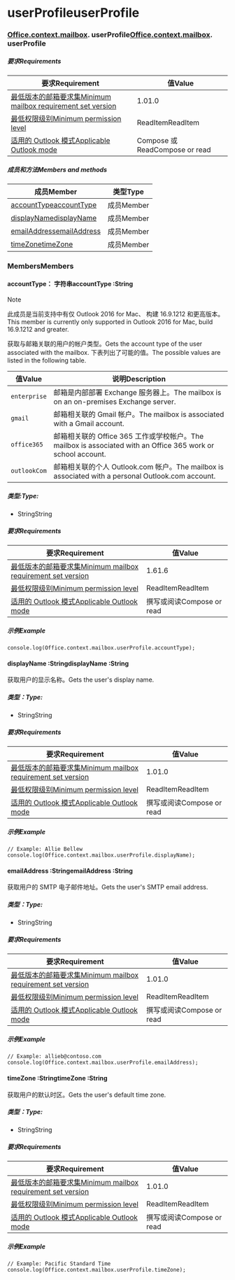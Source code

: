 
# <a name="userprofile"></a><span data-ttu-id="5291c-101">userProfile</span><span class="sxs-lookup"><span data-stu-id="5291c-101">userProfile</span></span>

### <span data-ttu-id="5291c-p101">[Office](Office.md)[.context](Office.context.md)[.mailbox](Office.context.mailbox.md). userProfile</span><span class="sxs-lookup"><span data-stu-id="5291c-p101">[Office](Office.md)[.context](Office.context.md)[.mailbox](Office.context.mailbox.md). userProfile</span></span>

##### <a name="requirements"></a><span data-ttu-id="5291c-104">要求</span><span class="sxs-lookup"><span data-stu-id="5291c-104">Requirements</span></span>

|<span data-ttu-id="5291c-105">要求</span><span class="sxs-lookup"><span data-stu-id="5291c-105">Requirement</span></span>| <span data-ttu-id="5291c-106">值</span><span class="sxs-lookup"><span data-stu-id="5291c-106">Value</span></span>|
|---|---|
|[<span data-ttu-id="5291c-107">最低版本的邮箱要求集</span><span class="sxs-lookup"><span data-stu-id="5291c-107">Minimum mailbox requirement set version</span></span>](/javascript/office/requirement-sets/outlook-api-requirement-sets)| <span data-ttu-id="5291c-108">1.0</span><span class="sxs-lookup"><span data-stu-id="5291c-108">1.0</span></span>|
|[<span data-ttu-id="5291c-109">最低权限级别</span><span class="sxs-lookup"><span data-stu-id="5291c-109">Minimum permission level</span></span>](https://docs.microsoft.com/outlook/add-ins/understanding-outlook-add-in-permissions)| <span data-ttu-id="5291c-110">ReadItem</span><span class="sxs-lookup"><span data-stu-id="5291c-110">ReadItem</span></span>|
|[<span data-ttu-id="5291c-111">适用的 Outlook 模式</span><span class="sxs-lookup"><span data-stu-id="5291c-111">Applicable Outlook mode</span></span>](https://docs.microsoft.com/outlook/add-ins/#extension-points)| <span data-ttu-id="5291c-112">Compose 或 Read</span><span class="sxs-lookup"><span data-stu-id="5291c-112">Compose or read</span></span>|

##### <a name="members-and-methods"></a><span data-ttu-id="5291c-113">成员和方法</span><span class="sxs-lookup"><span data-stu-id="5291c-113">Members and methods</span></span>

| <span data-ttu-id="5291c-114">成员</span><span class="sxs-lookup"><span data-stu-id="5291c-114">Member</span></span> | <span data-ttu-id="5291c-115">类型</span><span class="sxs-lookup"><span data-stu-id="5291c-115">Type</span></span> |
|--------|------|
| [<span data-ttu-id="5291c-116">accountType</span><span class="sxs-lookup"><span data-stu-id="5291c-116">accountType</span></span>](#accounttype-string) | <span data-ttu-id="5291c-117">成员</span><span class="sxs-lookup"><span data-stu-id="5291c-117">Member</span></span> |
| [<span data-ttu-id="5291c-118">displayName</span><span class="sxs-lookup"><span data-stu-id="5291c-118">displayName</span></span>](#displayname-string) | <span data-ttu-id="5291c-119">成员</span><span class="sxs-lookup"><span data-stu-id="5291c-119">Member</span></span> |
| [<span data-ttu-id="5291c-120">emailAddress</span><span class="sxs-lookup"><span data-stu-id="5291c-120">emailAddress</span></span>](#emailaddress-string) | <span data-ttu-id="5291c-121">成员</span><span class="sxs-lookup"><span data-stu-id="5291c-121">Member</span></span> |
| [<span data-ttu-id="5291c-122">timeZone</span><span class="sxs-lookup"><span data-stu-id="5291c-122">timeZone</span></span>](#timezone-string) | <span data-ttu-id="5291c-123">成员</span><span class="sxs-lookup"><span data-stu-id="5291c-123">Member</span></span> |

### <a name="members"></a><span data-ttu-id="5291c-124">Members</span><span class="sxs-lookup"><span data-stu-id="5291c-124">Members</span></span>

####  <a name="accounttype-string"></a><span data-ttu-id="5291c-125">accountType： 字符串</span><span class="sxs-lookup"><span data-stu-id="5291c-125">accountType :String</span></span>

> [!NOTE]
> <span data-ttu-id="5291c-126">此成员是当前支持中有仅 Outlook 2016 for Mac、 构建 16.9.1212 和更高版本。</span><span class="sxs-lookup"><span data-stu-id="5291c-126">This member is currently only supported in Outlook 2016 for Mac, build 16.9.1212 and greater.</span></span>

<span data-ttu-id="5291c-127">获取与邮箱关联的用户的帐户类型。</span><span class="sxs-lookup"><span data-stu-id="5291c-127">Gets the account type of the user associated with the mailbox.</span></span> <span data-ttu-id="5291c-128">下表列出了可能的值。</span><span class="sxs-lookup"><span data-stu-id="5291c-128">The possible values are listed in the following table.</span></span>

| <span data-ttu-id="5291c-129">值</span><span class="sxs-lookup"><span data-stu-id="5291c-129">Value</span></span> | <span data-ttu-id="5291c-130">说明</span><span class="sxs-lookup"><span data-stu-id="5291c-130">Description</span></span> |
|-------|-------------|
| `enterprise` | <span data-ttu-id="5291c-131">邮箱是内部部署 Exchange 服务器上。</span><span class="sxs-lookup"><span data-stu-id="5291c-131">The mailbox is on an on-premises Exchange server.</span></span> |
| `gmail` | <span data-ttu-id="5291c-132">邮箱相关联的 Gmail 帐户。</span><span class="sxs-lookup"><span data-stu-id="5291c-132">The mailbox is associated with a Gmail account.</span></span> |
| `office365` | <span data-ttu-id="5291c-133">邮箱相关联的 Office 365 工作或学校帐户。</span><span class="sxs-lookup"><span data-stu-id="5291c-133">The mailbox is associated with an Office 365 work or school account.</span></span> |
| `outlookCom` | <span data-ttu-id="5291c-134">邮箱相关联的个人 Outlook.com 帐户。</span><span class="sxs-lookup"><span data-stu-id="5291c-134">The mailbox is associated with a personal Outlook.com account.</span></span> |

##### <a name="type"></a><span data-ttu-id="5291c-135">类型:</span><span class="sxs-lookup"><span data-stu-id="5291c-135">Type:</span></span>

*   <span data-ttu-id="5291c-136">String</span><span class="sxs-lookup"><span data-stu-id="5291c-136">String</span></span>

##### <a name="requirements"></a><span data-ttu-id="5291c-137">要求</span><span class="sxs-lookup"><span data-stu-id="5291c-137">Requirements</span></span>

|<span data-ttu-id="5291c-138">要求</span><span class="sxs-lookup"><span data-stu-id="5291c-138">Requirement</span></span>| <span data-ttu-id="5291c-139">值</span><span class="sxs-lookup"><span data-stu-id="5291c-139">Value</span></span>|
|---|---|
|[<span data-ttu-id="5291c-140">最低版本的邮箱要求集</span><span class="sxs-lookup"><span data-stu-id="5291c-140">Minimum mailbox requirement set version</span></span>](/javascript/office/requirement-sets/outlook-api-requirement-sets)| <span data-ttu-id="5291c-141">1.6</span><span class="sxs-lookup"><span data-stu-id="5291c-141">1.6</span></span> |
|[<span data-ttu-id="5291c-142">最低权限级别</span><span class="sxs-lookup"><span data-stu-id="5291c-142">Minimum permission level</span></span>](https://docs.microsoft.com/outlook/add-ins/understanding-outlook-add-in-permissions)| <span data-ttu-id="5291c-143">ReadItem</span><span class="sxs-lookup"><span data-stu-id="5291c-143">ReadItem</span></span>|
|[<span data-ttu-id="5291c-144">适用的 Outlook 模式</span><span class="sxs-lookup"><span data-stu-id="5291c-144">Applicable Outlook mode</span></span>](https://docs.microsoft.com/outlook/add-ins/#extension-points)| <span data-ttu-id="5291c-145">撰写或阅读</span><span class="sxs-lookup"><span data-stu-id="5291c-145">Compose or read</span></span>|

##### <a name="example"></a><span data-ttu-id="5291c-146">示例</span><span class="sxs-lookup"><span data-stu-id="5291c-146">Example</span></span>

```
console.log(Office.context.mailbox.userProfile.accountType);
```

####  <a name="displayname-string"></a><span data-ttu-id="5291c-147">displayName :String</span><span class="sxs-lookup"><span data-stu-id="5291c-147">displayName :String</span></span>

<span data-ttu-id="5291c-148">获取用户的显示名称。</span><span class="sxs-lookup"><span data-stu-id="5291c-148">Gets the user's display name.</span></span>

##### <a name="type"></a><span data-ttu-id="5291c-149">类型：</span><span class="sxs-lookup"><span data-stu-id="5291c-149">Type:</span></span>

*   <span data-ttu-id="5291c-150">String</span><span class="sxs-lookup"><span data-stu-id="5291c-150">String</span></span>

##### <a name="requirements"></a><span data-ttu-id="5291c-151">要求</span><span class="sxs-lookup"><span data-stu-id="5291c-151">Requirements</span></span>

|<span data-ttu-id="5291c-152">要求</span><span class="sxs-lookup"><span data-stu-id="5291c-152">Requirement</span></span>| <span data-ttu-id="5291c-153">值</span><span class="sxs-lookup"><span data-stu-id="5291c-153">Value</span></span>|
|---|---|
|[<span data-ttu-id="5291c-154">最低版本的邮箱要求集</span><span class="sxs-lookup"><span data-stu-id="5291c-154">Minimum mailbox requirement set version</span></span>](/javascript/office/requirement-sets/outlook-api-requirement-sets)| <span data-ttu-id="5291c-155">1.0</span><span class="sxs-lookup"><span data-stu-id="5291c-155">1.0</span></span>|
|[<span data-ttu-id="5291c-156">最低权限级别</span><span class="sxs-lookup"><span data-stu-id="5291c-156">Minimum permission level</span></span>](https://docs.microsoft.com/outlook/add-ins/understanding-outlook-add-in-permissions)| <span data-ttu-id="5291c-157">ReadItem</span><span class="sxs-lookup"><span data-stu-id="5291c-157">ReadItem</span></span>|
|[<span data-ttu-id="5291c-158">适用的 Outlook 模式</span><span class="sxs-lookup"><span data-stu-id="5291c-158">Applicable Outlook mode</span></span>](https://docs.microsoft.com/outlook/add-ins/#extension-points)| <span data-ttu-id="5291c-159">撰写或阅读</span><span class="sxs-lookup"><span data-stu-id="5291c-159">Compose or read</span></span>|

##### <a name="example"></a><span data-ttu-id="5291c-160">示例</span><span class="sxs-lookup"><span data-stu-id="5291c-160">Example</span></span>

```
// Example: Allie Bellew
console.log(Office.context.mailbox.userProfile.displayName);
```

####  <a name="emailaddress-string"></a><span data-ttu-id="5291c-161">emailAddress :String</span><span class="sxs-lookup"><span data-stu-id="5291c-161">emailAddress :String</span></span>

<span data-ttu-id="5291c-162">获取用户的 SMTP 电子邮件地址。</span><span class="sxs-lookup"><span data-stu-id="5291c-162">Gets the user's SMTP email address.</span></span>

##### <a name="type"></a><span data-ttu-id="5291c-163">类型：</span><span class="sxs-lookup"><span data-stu-id="5291c-163">Type:</span></span>

*   <span data-ttu-id="5291c-164">String</span><span class="sxs-lookup"><span data-stu-id="5291c-164">String</span></span>

##### <a name="requirements"></a><span data-ttu-id="5291c-165">要求</span><span class="sxs-lookup"><span data-stu-id="5291c-165">Requirements</span></span>

|<span data-ttu-id="5291c-166">要求</span><span class="sxs-lookup"><span data-stu-id="5291c-166">Requirement</span></span>| <span data-ttu-id="5291c-167">值</span><span class="sxs-lookup"><span data-stu-id="5291c-167">Value</span></span>|
|---|---|
|[<span data-ttu-id="5291c-168">最低版本的邮箱要求集</span><span class="sxs-lookup"><span data-stu-id="5291c-168">Minimum mailbox requirement set version</span></span>](/javascript/office/requirement-sets/outlook-api-requirement-sets)| <span data-ttu-id="5291c-169">1.0</span><span class="sxs-lookup"><span data-stu-id="5291c-169">1.0</span></span>|
|[<span data-ttu-id="5291c-170">最低权限级别</span><span class="sxs-lookup"><span data-stu-id="5291c-170">Minimum permission level</span></span>](https://docs.microsoft.com/outlook/add-ins/understanding-outlook-add-in-permissions)| <span data-ttu-id="5291c-171">ReadItem</span><span class="sxs-lookup"><span data-stu-id="5291c-171">ReadItem</span></span>|
|[<span data-ttu-id="5291c-172">适用的 Outlook 模式</span><span class="sxs-lookup"><span data-stu-id="5291c-172">Applicable Outlook mode</span></span>](https://docs.microsoft.com/outlook/add-ins/#extension-points)| <span data-ttu-id="5291c-173">撰写或阅读</span><span class="sxs-lookup"><span data-stu-id="5291c-173">Compose or read</span></span>|

##### <a name="example"></a><span data-ttu-id="5291c-174">示例</span><span class="sxs-lookup"><span data-stu-id="5291c-174">Example</span></span>

```
// Example: allieb@contoso.com
console.log(Office.context.mailbox.userProfile.emailAddress);
```

####  <a name="timezone-string"></a><span data-ttu-id="5291c-175">timeZone :String</span><span class="sxs-lookup"><span data-stu-id="5291c-175">timeZone :String</span></span>

<span data-ttu-id="5291c-176">获取用户的默认时区。</span><span class="sxs-lookup"><span data-stu-id="5291c-176">Gets the user's default time zone.</span></span>

##### <a name="type"></a><span data-ttu-id="5291c-177">类型：</span><span class="sxs-lookup"><span data-stu-id="5291c-177">Type:</span></span>

*   <span data-ttu-id="5291c-178">String</span><span class="sxs-lookup"><span data-stu-id="5291c-178">String</span></span>

##### <a name="requirements"></a><span data-ttu-id="5291c-179">要求</span><span class="sxs-lookup"><span data-stu-id="5291c-179">Requirements</span></span>

|<span data-ttu-id="5291c-180">要求</span><span class="sxs-lookup"><span data-stu-id="5291c-180">Requirement</span></span>| <span data-ttu-id="5291c-181">值</span><span class="sxs-lookup"><span data-stu-id="5291c-181">Value</span></span>|
|---|---|
|[<span data-ttu-id="5291c-182">最低版本的邮箱要求集</span><span class="sxs-lookup"><span data-stu-id="5291c-182">Minimum mailbox requirement set version</span></span>](/javascript/office/requirement-sets/outlook-api-requirement-sets)| <span data-ttu-id="5291c-183">1.0</span><span class="sxs-lookup"><span data-stu-id="5291c-183">1.0</span></span>|
|[<span data-ttu-id="5291c-184">最低权限级别</span><span class="sxs-lookup"><span data-stu-id="5291c-184">Minimum permission level</span></span>](https://docs.microsoft.com/outlook/add-ins/understanding-outlook-add-in-permissions)| <span data-ttu-id="5291c-185">ReadItem</span><span class="sxs-lookup"><span data-stu-id="5291c-185">ReadItem</span></span>|
|[<span data-ttu-id="5291c-186">适用的 Outlook 模式</span><span class="sxs-lookup"><span data-stu-id="5291c-186">Applicable Outlook mode</span></span>](https://docs.microsoft.com/outlook/add-ins/#extension-points)| <span data-ttu-id="5291c-187">撰写或阅读</span><span class="sxs-lookup"><span data-stu-id="5291c-187">Compose or read</span></span>|

##### <a name="example"></a><span data-ttu-id="5291c-188">示例</span><span class="sxs-lookup"><span data-stu-id="5291c-188">Example</span></span>

```
// Example: Pacific Standard Time
console.log(Office.context.mailbox.userProfile.timeZone);
```